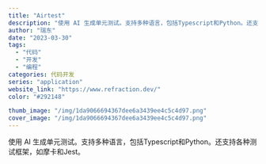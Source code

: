 ```yaml
---
title: "Airtest"
description: "使用 AI 生成单元测试。支持多种语言，包括Typescript和Python。还支持各种测试框架，如摩卡和Jest。"
author: "瑞东"
date: "2023-03-30"
tags:
  - "代码"
  - "开发"
  - "编程"
categories: 代码开发
series: "application"
website_link: "https://www.refraction.dev/"
color: "#292148"

thumb_image: "/img/1da9066694367dee6a3439ee4c5c4d97.png"
cover_image: "/img/1da9066694367dee6a3439ee4c5c4d97.png"
---
```


使用 AI 生成单元测试。支持多种语言，包括Typescript和Python。还支持各种测试框架，如摩卡和Jest。
